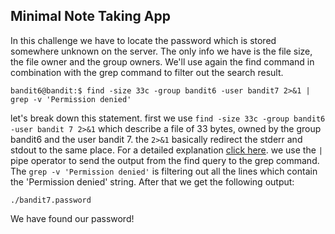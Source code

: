 ## Minimal Note Taking App
In this challenge we have to locate the password which is stored somewhere unknown on the server.
The only info we have is the file size, the file owner and the group owners.
We'll use again the find command in combination with the grep command to filter out the search result.

    bandit6@bandit:$ find -size 33c -group bandit6 -user bandit7 2>&1 | grep -v 'Permission denied'
let's break down this statement.
first we use `find -size 33c -group bandit6 -user bandit 7 2>&1` which describe a file of 33 bytes, owned by the group bandit6 and the user bandit 7. the `2>&1` basically redirect the stderr and stdout to the same place.
For a detailed explanation [click here](https://www.brianstorti.com/understanding-shell-script-idiom-redirect/).
we use the `|` pipe operator to send the output from the find query to the grep command.
The `grep -v 'Permission denied'` is filtering out all the lines which contain the 'Permission denied' string.
After that we get the following output:

    ./bandit7.password
We have found our password!

